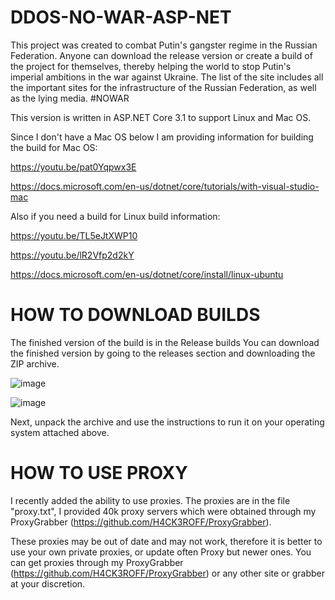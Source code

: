 # DDOS-NO-WAR-ASP-NET

This project was created to combat Putin's gangster regime in the Russian Federation. Anyone can download the release version or create a build of the project for themselves, thereby helping the world to stop Putin's imperial ambitions in the war against Ukraine. 
The list of the site includes all the important sites for the infrastructure of the Russian Federation, as well as the lying media. #NOWAR


This version is written in ASP.NET Core 3.1 to support Linux and Mac OS.

Since I don't have a Mac OS below I am providing information for building the build for Mac OS:

https://youtu.be/pat0Yqpwx3E

https://docs.microsoft.com/en-us/dotnet/core/tutorials/with-visual-studio-mac

Also if you need a build for Linux build information:

https://youtu.be/TL5eJtXWP10

https://youtu.be/lR2Vfp2d2kY

https://docs.microsoft.com/en-us/dotnet/core/install/linux-ubuntu

# HOW TO DOWNLOAD BUILDS 

The finished version of the build is in the Release builds
You can download the finished version by going to the releases section and downloading the ZIP archive. 

![image](https://user-images.githubusercontent.com/93394175/155883369-a18722ca-d164-40a0-b715-3673861b9574.png)

![image](https://user-images.githubusercontent.com/93394175/155883432-48c8bcff-ba5d-4723-9425-a40bf2fe5dfb.png)

Next, unpack the archive and use the instructions to run it on your operating system attached above.


# HOW TO USE PROXY

I recently added the ability to use proxies. 
The proxies are in the file "proxy.txt", I provided 40k proxy servers which were obtained through my ProxyGrabber (https://github.com/H4CK3ROFF/ProxyGrabber).

These proxies may be out of date and may not work, therefore it is better to use your own private proxies, or update often Proxy but newer ones.
You can get proxies through my ProxyGrabber (https://github.com/H4CK3ROFF/ProxyGrabber) or any other site or grabber at your discretion.
